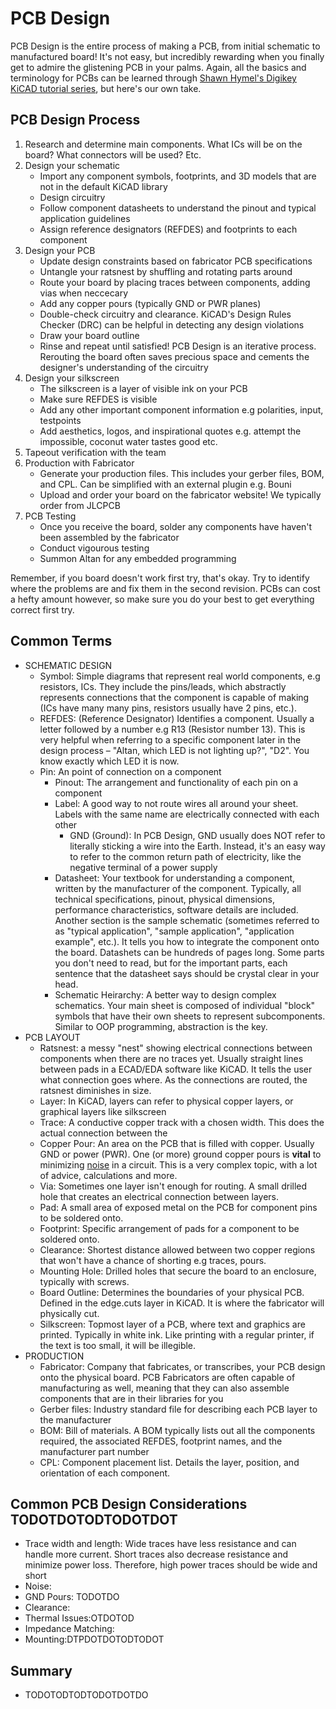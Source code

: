# PCB Design

PCB Design is the entire process of making a PCB, from initial schematic to manufactured board! It's not easy, but incredibly rewarding when you finally get to admire the glistening PCB in your palms. Again, all the basics and terminology for PCBs can be learned through [Shawn Hymel's Digikey KiCAD tutorial series](https://www.youtube.com/watch?v=vaCVh2SAZY4&list=PL3bNyZYHcRSUhUXUt51W6nKvxx2ORvUQB), but here's our own take.

## PCB Design Process

1. Research and determine main components. What ICs will be on the board? What connectors will be used? Etc.
2. Design your schematic
    - Import any component symbols, footprints, and 3D models that are not in the default KiCAD library
    - Design circuitry
    - Follow component datasheets to understand the pinout and typical application guidelines
    - Assign reference designators (REFDES) and footprints to each component
3. Design your PCB
    - Update design constraints based on fabricator PCB specifications
    - Untangle your ratsnest by shuffling and rotating parts around
    - Route your board by placing traces between components, adding vias when neccecary
    - Add any copper pours (typically GND or PWR planes)
    - Double-check circuitry and clearance. KiCAD's Design Rules Checker (DRC) can be helpful in detecting any design violations
    - Draw your board outline
    - Rinse and repeat until satisfied! PCB Design is an iterative process. Rerouting the board often saves precious space and cements the designer's understanding of the circuitry
4. Design your silkscreen
    - The silkscreen is a layer of visible ink on your PCB
    - Make sure REFDES is visible
    - Add any other important component information e.g polarities, input, testpoints
    - Add aesthetics, logos, and inspirational quotes e.g. attempt the impossible, coconut water tastes good etc.
5. Tapeout verification with the team
6. Production with Fabricator
    - Generate your production files. This includes your gerber files, BOM, and CPL. Can be simplified with an external plugin e.g. Bouni
    - Upload and order your board on the fabricator website! We typically order from JLCPCB
7. PCB Testing
    - Once you receive the board, solder any components have haven't been assembled by the fabricator
    - Conduct vigourous testing
    - Summon Altan for any embedded programming

Remember, if you board doesn't work first try, that's okay. Try to identify where the problems are and fix them in the second revision. PCBs can cost a hefty amount however, so make sure you do your best to get everything correct first try.

## Common Terms

- SCHEMATIC DESIGN
  - Symbol: Simple diagrams that represent real world components, e.g resistors, ICs. They include the pins/leads, which abstractly represents connections that the component is capable of making (ICs have many many pins, resistors usually have 2 pins, etc.).
  - REFDES: (Reference Designator) Identifies a component. Usually a letter followed by a number e.g R13 (Resistor number 13). This is very helpful when referring to a specific component later in the design process – "Altan, which LED is not lighting up?", "D2". You know exactly which LED it is now.
  - Pin: An point of connection on a component
    - Pinout: The arrangement and functionality of each pin on a component
    - Label: A good way to not route wires all around your sheet. Labels with the same name are electrically connected with each other
      - GND (Ground): In PCB Design, GND usually does NOT refer to literally sticking a wire into the Earth. Instead, it's an easy way to refer to the common return path of electricity, like the negative terminal of a power supply
    - Datasheet: Your textbook for understanding a component, written by the manufacturer of the component. Typically, all technical specifications, pinout, physical dimensions, performance characteristics, software details are included. Another section is the sample schematic (sometimes referred to as "typical application", "sample application", "application example", etc.). It tells you how to integrate the component onto the board. Datashets can be hundreds of pages long. Some parts you don't need to read, but for the important parts, each sentence that the datasheet says should be crystal clear in your head.
    - Schematic Heirarchy: A better way to design complex schematics. Your main sheet is composed of individual "block" symbols that have their own sheets to represent subcomponents. Similar to OOP programming, abstraction is the key.
- PCB LAYOUT
  - Ratsnest: a messy "nest" showing electrical connections between components when there are no traces yet. Usually straight lines between pads in a ECAD/EDA software like KiCAD. It tells the user what connection goes where. As the connections are routed, the ratsnest diminishes in size.
  - Layer: In KiCAD, layers can refer to physical copper layers, or graphical layers like silkscreen
  - Trace: A conductive copper track with a chosen width. This does the actual connection between the
  - Copper Pour: An area on the PCB that is filled with copper. Usually GND or power (PWR). One (or more) ground copper pours is **vital** to minimizing [noise](https://en.wikipedia.org/wiki/Noise_(electronics)) in a circuit. This is a very complex topic, with a lot of advice, calculations and more.
  - Via: Sometimes one layer isn't enough for routing. A small drilled hole that creates an electrical connection between layers.
  - Pad: A small area of exposed metal on the PCB for component pins to be soldered onto.
  - Footprint: Specific arrangement of pads for a component to be soldered onto.
  - Clearance: Shortest distance allowed between two copper regions that won't have a chance of shorting e.g traces, pours.
  - Mounting Hole: Drilled holes that secure the board to an enclosure, typically with screws.
  - Board Outline: Determines the boundaries of your physical PCB. Defined in the edge.cuts layer in KiCAD. It is where the fabricator will physically cut.
  - Silkscreen: Topmost layer of a PCB, where text and graphics are printed. Typically in white ink. Like printing with a regular printer, if the text is too small, it will be illegible.
- PRODUCTION
  - Fabricator: Company that fabricates, or transcribes, your PCB design onto the physical board. PCB Fabricators are often capable of manufacturing as well, meaning that they can also assemble components that are in their libraries for you
  - Gerber files: Industry standard file for describing each PCB layer to the manufacturer
  - BOM: Bill of materials. A BOM typically lists out all the components required, the associated REFDES, footprint names, and the manufacturer part number
  - CPL: Component placement list. Details the layer, position, and orientation of each component.

## Common PCB Design Considerations TODOTDOTODTODOTDOT

- Trace width and length: Wide traces have less resistance and can handle more current. Short traces also decrease resistance and minimize power loss. Therefore, high power traces should be wide and short
- Noise:
- GND Pours: TODOTDO
- Clearance:
- Thermal Issues:OTDOTOD
- Impedance Matching:
- Mounting:DTPDOTDOTODTODOT

## Summary

- TODOTODTODTODOTDOTDO